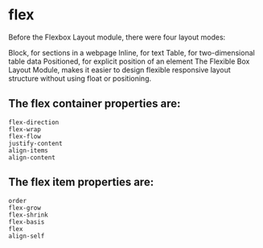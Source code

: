 # flex
Before the Flexbox Layout module, there were four layout modes:

Block, for sections in a webpage
Inline, for text
Table, for two-dimensional table data
Positioned, for explicit position of an element
The Flexible Box Layout Module, makes it easier to design flexible responsive layout structure without using float or positioning.


## The flex container properties are:

    flex-direction
    flex-wrap
    flex-flow
    justify-content
    align-items
    align-content


## The flex item properties are:

    order
    flex-grow
    flex-shrink
    flex-basis
    flex
    align-self
